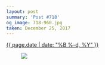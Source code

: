 ```yaml
---
layout: post
summary: 'Post #718'
og_image: 718-960.jpg
taken: December 25, 2017
---
```


<div class="post">
 <time>
  <a href="/718">
   {{ page.date | date: "%B %-d, %Y" }}
  </a>
 </time>
 <a href="/718">
  <figure data-taken="12/25/2017">
   <img sizes="(min-width: 700px) 50vw, calc(100vw - 2rem)" src="{{ site.assets_url }}/718-480.jpg" srcset="{{ site.assets_url }}/718-240.jpg 240w, {{ site.assets_url }}/718-480.jpg 480w, {{ site.assets_url }}/718-720.jpg 720w, {{ site.assets_url }}/718-960.jpg 960w"/>
  </figure>
 </a>
</div>
